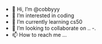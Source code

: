 - 👋 Hi, I’m @cobbyyy
- 👀 I’m interested in coding
- 🌱 I’m currently learning cs50
- 💞️ I’m looking to collaborate on ..
-.
- 📫 How to reach me ...

<!---
cobbyyy/cobbyyy is a ✨ special ✨ repository because its `README.md` (this file) appears on your GitHub profile.
You can click the Preview link to take a look at your changes.
--->

